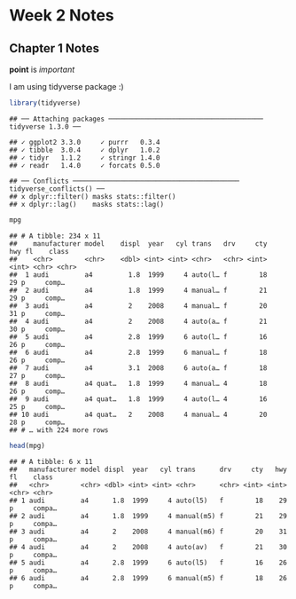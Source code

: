 Week 2 Notes
================

## Chapter 1 Notes

**point** is *important*

I am using tidyverse package :)

``` r
library(tidyverse)
```

    ## ── Attaching packages ─────────────────────────────────────── tidyverse 1.3.0 ──

    ## ✓ ggplot2 3.3.0     ✓ purrr   0.3.4
    ## ✓ tibble  3.0.4     ✓ dplyr   1.0.2
    ## ✓ tidyr   1.1.2     ✓ stringr 1.4.0
    ## ✓ readr   1.4.0     ✓ forcats 0.5.0

    ## ── Conflicts ────────────────────────────────────────── tidyverse_conflicts() ──
    ## x dplyr::filter() masks stats::filter()
    ## x dplyr::lag()    masks stats::lag()

``` r
mpg
```

    ## # A tibble: 234 x 11
    ##    manufacturer model    displ  year   cyl trans   drv     cty   hwy fl    class
    ##    <chr>        <chr>    <dbl> <int> <int> <chr>   <chr> <int> <int> <chr> <chr>
    ##  1 audi         a4         1.8  1999     4 auto(l… f        18    29 p     comp…
    ##  2 audi         a4         1.8  1999     4 manual… f        21    29 p     comp…
    ##  3 audi         a4         2    2008     4 manual… f        20    31 p     comp…
    ##  4 audi         a4         2    2008     4 auto(a… f        21    30 p     comp…
    ##  5 audi         a4         2.8  1999     6 auto(l… f        16    26 p     comp…
    ##  6 audi         a4         2.8  1999     6 manual… f        18    26 p     comp…
    ##  7 audi         a4         3.1  2008     6 auto(a… f        18    27 p     comp…
    ##  8 audi         a4 quat…   1.8  1999     4 manual… 4        18    26 p     comp…
    ##  9 audi         a4 quat…   1.8  1999     4 auto(l… 4        16    25 p     comp…
    ## 10 audi         a4 quat…   2    2008     4 manual… 4        20    28 p     comp…
    ## # … with 224 more rows

``` r
head(mpg)
```

    ## # A tibble: 6 x 11
    ##   manufacturer model displ  year   cyl trans      drv     cty   hwy fl    class 
    ##   <chr>        <chr> <dbl> <int> <int> <chr>      <chr> <int> <int> <chr> <chr> 
    ## 1 audi         a4      1.8  1999     4 auto(l5)   f        18    29 p     compa…
    ## 2 audi         a4      1.8  1999     4 manual(m5) f        21    29 p     compa…
    ## 3 audi         a4      2    2008     4 manual(m6) f        20    31 p     compa…
    ## 4 audi         a4      2    2008     4 auto(av)   f        21    30 p     compa…
    ## 5 audi         a4      2.8  1999     6 auto(l5)   f        16    26 p     compa…
    ## 6 audi         a4      2.8  1999     6 manual(m5) f        18    26 p     compa…
